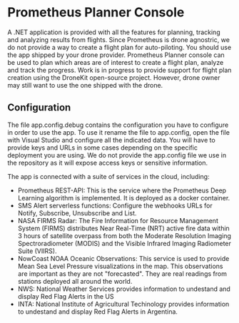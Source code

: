 # Prometheus Planner Console

A .NET application is provided with all the features for planning, tracking and analyzing results from flights. Since Prometheus is drone agnostric, we do not provide a way to create a flight plan for auto-piloting. You should use the app shipped by your drone provider. Prometheus Planner console can be used to plan which areas are of interest to create a flight plan, analyze and track the progress. Work is in progress to provide support for flight plan creation using the DroneKit open-source project. However, drone owner may still want to use the one shipped with the drone.

<h2>Configuration</h2>
<p>
The file app.config.debug contains the configuration you have to configure in order to use the app. To use it rename the file to app.config, open the file with Visual Studio and configure all the indicated data. You will have to provide keys and URLs in some cases depending on the specific deployment you are using. We do not provide the app.config file we use in the repository as it will expose access keys or sensitive information.
</p>
<p>The app is connected with a suite of services in the cloud, including:
    <ul>
        <li>Prometheus REST-API: This is the service where the Prometheus Deep Learning algorithm is implemented. It is deployed as a docker container.</li>
        <li>SMS Alert serverless functions: Configure the webhooks URLs for Notify, Subscribe, Unsubscribe and List. </li>
        <li>NASA FIRMS Radar: The Fire Information for Resource Management System (FIRMS) distributes Near Real-Time (NRT) active fire data within 3 hours of satellite overpass from both the Moderate Resolution Imaging Spectroradiometer (MODIS) and the Visible Infrared Imaging Radiometer Suite (VIIRS).</li>
        <li>NowCoast NOAA Oceanic Observations: This service is used to provide Mean Sea Level Pressure visualizations in the map. This observations are important as they are not "forecasted". They are real readings from stations deployed all around the world.</li>
        <li>NWS: National Weather Services provides information to undestand and display Red Flag Alerts in the US</li>
        <li>INTA: National Institute of Agricultural Techinology provides information to undestand and display Red Flag Alerts in Argentina.</li>
    </ul>
</p>
